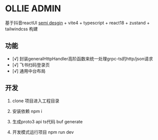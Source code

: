 # OLLIE ADMIN

基于抖音reactUI [semi desgin](https://semi.design/zh-CN) + vite4 + typescript + react18 + zustand + tailwindcss 构建


## 功能

- [√] 封装generalHttpHandler高阶函数来统一处理grpc-ts的http/json请求
- [√] 飞书扫码登录页
- [√] 通用中台布局

## 开发

1. clone 项目进入工程目录

2. 安装依赖
npm i
3. 生成proto3 api ts代码
buf generate
4. 开发模式运行项目
npm run dev